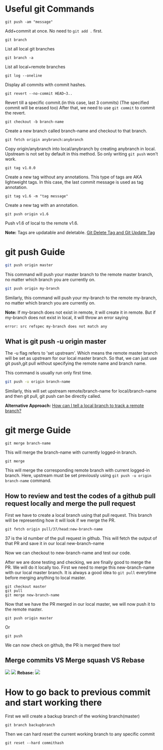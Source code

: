 # Useful git Commands
```
git push -am "message"
```
Add+commit at once. No need to ```git add .``` first.


```
git branch
```
List all local git branches


```
git branch -a
```
List all local+remote branches


```
git log --oneline
```
Display all commits with commit hashes.


```
git revert --no-commit HEAD~3..
```
Revert till a specific commit.(in this case, last 3 commits) (The specified commit will be erased too) 
After that, we need to use ```git commit``` to commit the revert.



```
git checkout -b branch-name
```
Create a new branch called branch-name and checkout to that branch.


```
git fetch origin anybranch:anybranch
```
Copy origin/anybranch into local/anybranch by creating anybranch in local.
Upstream is not set by default in this method. So only writing ```git push``` won't work.


```
git tag v1.0.0
```
Create a new tag without any annotations. This type of tags are AKA lightweight tags. In this case, the last commit message is used as tag annotation.


```
git tag v1.6 -m "tag message"
```
Create a new tag with an annotation.


```
git push origin v1.6
```
Push v1.6 of local to the remote v1.6.

**Note:** Tags are updatable and deletable.
[Git Delete Tag and Git Update Tag](https://www.toolsqa.com/git/git-delete-tag/)



# git push Guide

```bash
git push origin master
```
This command will push your master branch to the remote master branch, no matter which branch you are currently on.

```bash
git push origin my-branch
```
Similarly, this command will push your my-branch to the remote my-branch, no matter which branch you are currently on.

**Note:** If my-branch does not exist in remote, it will create it in remote.
But if my-branch does not exist in local, it will throw an error saying

```bash
error: src refspec my-branch does not match any
```

## What is git push -u origin master

The -u flag refers to 'set upstream'. Which means the remote master branch will be set as upstream for our local master branch.
So that, we can just use git push,git pull without specifying the remote name and branch name.

This command is usually run only first time.


```bash
git push -u origin branch-name
```

Similarly, this will set upstream remote/branch-name for local/branch-name and then git pull, git push can be directly called.

**Alternative Approach:** [How can I tell a local branch to track a remote branch?](https://www.git-tower.com/learn/git/faq/track-remote-upstream-branch)


# git merge Guide

```
git merge branch-name
``` 
This will merge the branch-name with currently logged-in branch.

```
git merge
```
This will merge the corresponding remote branch with current logged-in branch.
Here, upstream must be set previously using ```git push -u origin branch-name``` command.


## How to review and test the codes of a github pull request locally and merge the pull request

First we have to create a local branch using that pull request. This branch will be representing how it will look if we merge the PR.

```
git fetch origin pull/37/head:new-branch-name
```

37 is the id number of the pull request in github. This will fetch the output of that PR and save it in our local new-branch-name

Now we can checkout to new-branch-name and test our code.

After we are done testing and checking, we are finally good to merge the PR. We will do it locally too. First we need to merge this new-branch-name with our local master branch. It is always a good idea to ```git pull``` everytime before merging anything to local master.


```
git checkout master
git pull
git merge new-branch-name
```

Now that we have the PR merged in our local master, we will now push it to the remote master.

```
git push origin master
```

Or

```
git push
```

We can now check on github, the PR is merged there too!




## Merge commits VS Merge squash VS Rebase

![](https://i.stack.imgur.com/3GuQE.png)
![](https://i.stack.imgur.com/Lh9LK.png)
**Rebase:**
![](https://i.stack.imgur.com/1tGHe.png)


# How to go back to previous commit and start working there

First we will create a backup branch of the working branch(master)

```
git branch backupbranch
```
Then we can hard reset the current working branch to any specific commit

```
git reset --hard commithash
```
